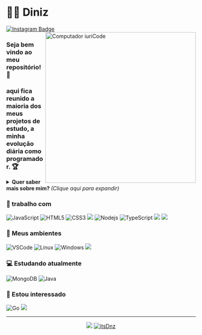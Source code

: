 # :man_technologist: Diniz
[![Instagram Badge](https://img.shields.io/badge/-itsdnz1-a43b9d?style=flat-square&logo=Instagram&logoColor=white&link=https://www.instagram.com/itsdnz1/)](https://www.instagram.com/itsdnz1/)
<img src="https://raw.githubusercontent.com/MicaelliMedeiros/micaellimedeiros/master/image/computer-illustration.png" min-width="400px" max-width="400px" width="400px" align="right" alt="Computador iuriCode">


### Seja bem vindo ao meu repositório! 👋 
### aqui fica reunido a maioria dos meus projetos de estudo, a minha evolução diária como programador. 🏆

<details>
<summary> <b> Quer saber mais sobre mim? </b> <i>(Clique aqui para expandir)</i> </summary>

### 📖 Sobre mim
Comecei aprender programação por ajuda de um amigo meu e comecei a me interessar por isso 
estou sempre querendo evoluir mais e sempre estudando.
</details>

### 💼 trabalho com
![JavaScript](https://img.shields.io/badge/-JavaScript-F7B93E?style=flat-square&logo=javascript&logoColor=fff)
![HTML5](https://img.shields.io/badge/-HTML5-E34F26?style=flat-square&logo=html5&logoColor=white)
![CSS3](https://img.shields.io/badge/-CSS3-549FDE?style=flat-square&logo=css3&logoColor=white)
<img src="https://img.shields.io/badge/python-%233776AB.svg?&style=flat-square&logo=python&logoColor=white"/>
![Nodejs](https://img.shields.io/badge/-Node.js-43853d?style=flat-square&logo=Node.js&logoColor=white)
![TypeScript](https://img.shields.io/badge/-TypeScript-0077C6?style=flat-square&logo=typescript&logoColor=fff)
<img src="https://img.shields.io/badge/c++%20-%2300599C.svg?&style=for-the-badge&logo=c%2B%2B&logoColor=white"/>
<img src="https://img.shields.io/badge/ruby-%23CC342D.svg?&style=for-the-badge&logo=ruby&logoColor=white" />

### 💼 Meus ambientes
![VSCode](https://img.shields.io/badge/-VSCode-0085D1?style=flat-square&logo=visual-studio-code&logoColor=white)
![Linux](https://img.shields.io/badge/-Linux-16C60C?style=flat-square&logo=linux&logoColor=white)
![Windows](https://img.shields.io/badge/-Windows-00ADEF?style=flat-square&logo=windows&logoColor=white)
<img src="https://img.shields.io/badge/discord-%237289DA.svg?&style=for-the-badge&logo=discord&logoColor=white" />

### 💻 Estudando atualmente
![MongoDB](https://img.shields.io/badge/-MongoDB-13aa52?style=flat-square&logo=mongodb&logoColor=white)
![Java](https://img.shields.io/badge/-Java-E42D2C?style=flat-square&logo=java&logoColor=white)




### 👀 Estou interessado
![Go](https://img.shields.io/badge/-Go-69d7e2?style=flat-square&logo=go&logoColor=white)
<img src="https://img.shields.io/badge/mysql-%2300f.svg?&style=for-the-badge&logo=mysql&logoColor=white"/>

---
<p align = "center">
  <a href="https://github.com/itsDnz"><img src="https://github-readme-stats.vercel.app/api/top-langs/?username=itsDnz&layout=compact&theme=dark"/></a> 
  <a href="https://github.com/itsDnz"><img src="https://github-readme-stats.vercel.app/api?username=itsDnz&show_icons=true&theme=dark&include_all_commits=true&count_private=true" alt="itsDnz"/></a>
</p> 


